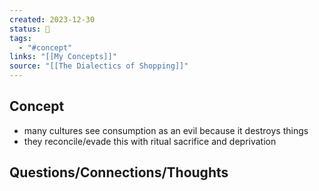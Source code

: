 ```yaml
---
created: 2023-12-30
status: 🔴
tags:
  - "#concept"
links: "[[My Concepts]]"
source: "[[The Dialectics of Shopping]]"
---
```

## Concept
- many cultures see consumption as an evil because it destroys things
- they reconcile/evade this with ritual sacrifice and deprivation
## Questions/Connections/Thoughts